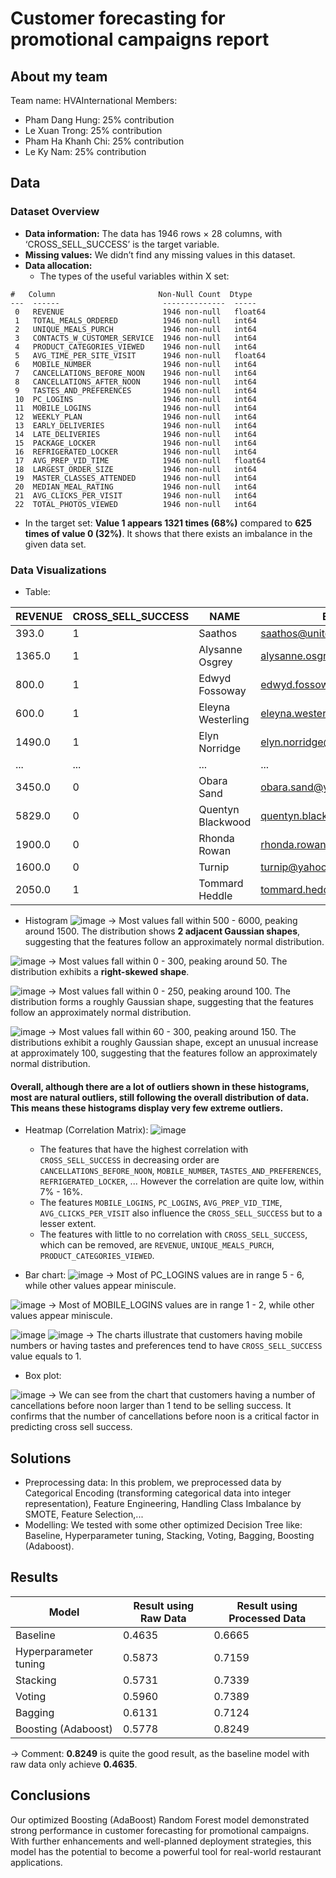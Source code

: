 # Customer forecasting for promotional campaigns report

## About my team
Team name: HVAInternational 
Members:
- Pham Dang Hung: 25% contribution
- Le Xuan Trong: 25% contribution
- Pham Ha Khanh Chi: 25% contribution
- Le Ky Nam: 25% contribution

## Data

### Dataset Overview
- **Data information:** The data has 1946 rows × 28 columns, with ‘CROSS_SELL_SUCCESS’ is the target variable.
- **Missing values:** We didn’t find any missing values in this dataset.
- **Data allocation:**
  + The types of the useful variables within X set:
```
#   Column                       Non-Null Count  Dtype  
---  ------                       --------------  -----  
 0   REVENUE                      1946 non-null   float64
 1   TOTAL_MEALS_ORDERED          1946 non-null   int64  
 2   UNIQUE_MEALS_PURCH           1946 non-null   int64  
 3   CONTACTS_W_CUSTOMER_SERVICE  1946 non-null   int64  
 4   PRODUCT_CATEGORIES_VIEWED    1946 non-null   int64  
 5   AVG_TIME_PER_SITE_VISIT      1946 non-null   float64
 6   MOBILE_NUMBER                1946 non-null   int64  
 7   CANCELLATIONS_BEFORE_NOON    1946 non-null   int64  
 8   CANCELLATIONS_AFTER_NOON     1946 non-null   int64  
 9   TASTES_AND_PREFERENCES       1946 non-null   int64  
 10  PC_LOGINS                    1946 non-null   int64  
 11  MOBILE_LOGINS                1946 non-null   int64  
 12  WEEKLY_PLAN                  1946 non-null   int64  
 13  EARLY_DELIVERIES             1946 non-null   int64  
 14  LATE_DELIVERIES              1946 non-null   int64  
 15  PACKAGE_LOCKER               1946 non-null   int64  
 16  REFRIGERATED_LOCKER          1946 non-null   int64  
 17  AVG_PREP_VID_TIME            1946 non-null   float64
 18  LARGEST_ORDER_SIZE           1946 non-null   int64  
 19  MASTER_CLASSES_ATTENDED      1946 non-null   int64  
 20  MEDIAN_MEAL_RATING           1946 non-null   int64  
 21  AVG_CLICKS_PER_VISIT         1946 non-null   int64  
 22  TOTAL_PHOTOS_VIEWED          1946 non-null   int64 
```
  + In the target set: **Value 1 appears 1321 times (68%)** compared to **625 times of value 0 (32%)**. It shows that there exists an imbalance in the given data set.

### Data Visualizations
- Table:

| REVENUE | CROSS_SELL_SUCCESS | NAME | EMAIL | FIRST_NAME | FAMILY_NAME | TOTAL_MEALS_ORDERED | UNIQUE_MEALS_PURCH | CONTACTS_W_CUSTOMER_SERVICE | PRODUCT_CATEGORIES_VIEWED | ... | LATE_DELIVERIES | EARLY_DELIVERIES | PACKAGE_LOCKER | REFRIGERATED_LOCKER | AVG_PREP_VID_TIME | LARGEST_ORDER_SIZE | MASTER_CLASSES_ATTENDED | MEDIAN_MEAL_RATING | AVG_CLICKS_PER_VISIT | TOTAL_PHOTOS_VIEWED |
|---------|--------------------|------|-------|------------|-------------|---------------------|-------------------|----------------------------|-------------------------|-----|---------------|---------------|---------------|------------------|----------------|----------------|----------------------|------------------|------------------|------------------|
| 393.0   | 1                  | Saathos | saathos@unitedhealth.com | Saathos | Saathos | 14.0 | 6.0 | 12.0 | 10.0 | ... | 2.0 | 0.0 | 0.0 | 0.0 | 33.4 | 1.0 | 0.0 | 1.0 | 17.0 | 0.0 |
| 1365.0  | 1                  | Alysanne Osgrey | alysanne.osgrey@ge.org | Alysanne | Osgrey | 87.0 | 3.0 | 8.0 | 8.0 | ... | 2.0 | 0.0 | 0.0 | 0.0 | 84.8 | 1.0 | 0.0 | 3.0 | 13.0 | 170.0 |
| 800.0   | 1                  | Edwyd Fossoway | edwyd.fossoway@jnj.com | Edwyd | Fossoway | 15.0 | 7.0 | 11.0 | 5.0 | ... | 1.0 | 0.0 | 0.0 | 0.0 | 63.0 | 1.0 | 0.0 | 2.0 | 16.0 | 0.0 |
| 600.0   | 1                  | Eleyna Westerling | eleyna.westerling@ge.org | Eleyna | Westerling | 13.0 | 6.0 | 11.0 | 5.0 | ... | 3.0 | 0.0 | 0.0 | 0.0 | 43.8 | 1.0 | 0.0 | 2.0 | 14.0 | 0.0 |
| 1490.0  | 1                  | Elyn Norridge | elyn.norridge@jnj.com | Elyn | Norridge | 47.0 | 8.0 | 6.0 | 10.0 | ... | 8.0 | 0.0 | 0.0 | 0.0 | 84.8 | 1.0 | 1.0 | 3.0 | 12.0 | 205.0 |
| ...     | ...                | ...  | ...   | ...        | ...         | ...                 | ...               | ...                        | ...                     | ... | ...           | ...           | ...           | ...              | ...            | ...            | ...                  | ...              | ...              | ...              |
| 3450.0  | 0                  | Obara Sand | obara.sand@yahoo.com | Obara | Sand | 87.0 | 8.0 | 8.0 | 7.0 | ... | 3.0 | 0.0 | 0.0 | 0.0 | 212.5 | 10.0 | 2.0 | 3.0 | 11.0 | 0.0 |
| 5829.0  | 0                  | Quentyn Blackwood | quentyn.blackwood@yahoo.com | Quentyn | Blackwood | 244.0 | 4.0 | 7.0 | 2.0 | ... | 3.0 | 0.0 | 0.0 | 0.0 | 282.2 | 10.0 | 1.0 | 4.0 | 10.0 | 424.0 |
| 1900.0  | 0                  | Rhonda Rowan | rhonda.rowan@gmail.com | Rhonda | Rowan | 57.0 | 2.0 | 8.0 | 4.0 | ... | 7.0 | 3.0 | 0.0 | 0.0 | 254.4 | 10.0 | 0.0 | 4.0 | 12.0 | 480.0 |
| 1600.0  | 0                  | Turnip | turnip@yahoo.com | Turnip | Turnip | 74.0 | 3.0 | 10.0 | 10.0 | ... | 3.0 | 0.0 | 0.0 | 0.0 | 564.2 | 10.0 | 3.0 | 3.0 | 11.0 | 796.0 |
| 2050.0  | 1                  | Tommard Heddle | tommard.heddle@merck.com | Tommard | Heddle | 188.0 | 4.0 | 9.0 | 5.0 | ... | 3.0 | 1.0 | 1.0 | 0.0 | 248.0 | 11.0 | 2.0 | 3.0 | 12.0 | 0.0 | 

- Histogram
![image](https://github.com/user-attachments/assets/67aa6b16-afda-49ce-b770-b07fd3b21be9)
-> Most values fall within 500 - 6000, peaking around 1500. The distribution shows **2 adjacent Gaussian shapes**, suggesting that the features follow an approximately normal distribution.

![image](https://github.com/user-attachments/assets/4d1081db-bbae-4425-a3b8-5eb329353e6d)
-> Most values fall within 0 - 300, peaking around 50. The distribution exhibits a **right-skewed shape**.

![image](https://github.com/user-attachments/assets/aef7dddd-428f-4898-9146-4ccfd64f9142)
-> Most values fall within 0 - 250, peaking around 100. The distribution forms a roughly Gaussian shape, suggesting that the features follow an approximately normal distribution.

![image](https://github.com/user-attachments/assets/8e5af18d-9c20-4f09-b882-ac18e9f6cfeb)
-> Most values fall within 60 - 300, peaking around 150. The distributions exhibit a roughly Gaussian shape, except an unusual increase at approximately 100, suggesting that the features follow an approximately normal distribution.

#### Overall, although there are a lot of outliers shown in these histograms, most are natural outliers, still following the overall distribution of data. This means these histograms display very few extreme outliers.

- Heatmap (Correlation Matrix):
![image](https://github.com/user-attachments/assets/1403a8b9-40de-4592-8891-32a38f894a68)
  +  The features that have the highest correlation with `CROSS_SELL_SUCCESS` in decreasing order are `CANCELLATIONS_BEFORE_NOON`, `MOBILE_NUMBER`, `TASTES_AND_PREFERENCES`, `REFRIGERATED_LOCKER`, ... However the correlation are quite low, within 7% - 16%.
  +  The features `MOBILE_LOGINS`, `PC_LOGINS`, `AVG_PREP_VID_TIME`, `AVG_CLICKS_PER_VISIT` also influence the `CROSS_SELL_SUCCESS` but to a lesser extent.
  +  The features with little to no correlation with `CROSS_SELL_SUCCESS`, which can be removed, are `REVENUE`, `UNIQUE_MEALS_PURCH`, `PRODUCT_CATEGORIES_VIEWED`.

- Bar chart:
![image](https://github.com/user-attachments/assets/12bc629f-2aa2-4323-89e7-e853a5a107f6)
-> Most of PC_LOGINS values are in range 5 - 6, while other values appear miniscule.

![image](https://github.com/user-attachments/assets/d7e6e395-9fdc-4d13-a3bf-f477037e797a)
-> Most of MOBILE_LOGINS values are in range 1 - 2, while other values appear miniscule.

![image](https://github.com/user-attachments/assets/adc55f58-c3c4-4735-8dbb-0432c7db7bef)
![image](https://github.com/user-attachments/assets/35a26f1e-a581-45fb-9380-a0a68a67f9a3)
-> The charts illustrate that customers having mobile numbers or having tastes and preferences tend to have `CROSS_SELL_SUCCESS` value equals to 1.

- Box plot:

![image](https://github.com/user-attachments/assets/3453c4bc-3a16-4a40-8e25-c00578a8fd8e)
-> We can see from the chart that customers having a number of cancellations before noon larger than 1 tend to be selling success. It confirms that the number of cancellations before noon is a critical factor in predicting cross sell success.

## Solutions
- Preprocessing data: In this problem, we preprocessed data by Categorical Encoding (transforming categorical data into integer representation), Feature Engineering, Handling Class Imbalance by SMOTE, Feature Selection,...
- Modelling: We tested with some other optimized Decision Tree like: Baseline, Hyperparameter tuning, Stacking, Voting, Bagging, Boosting (Adaboost).
## Results  
| Model | Result using Raw Data | Result using Processed Data |
| ----- | --------------------- | --------------------------- |
| Baseline | 0.4635 | 0.6665 |
| Hyperparameter tuning | 0.5873 | 0.7159 |
| Stacking | 0.5731 | 0.7339 |
| Voting | 0.5960 | 0.7389 |
| Bagging | 0.6131 | 0.7124 |
| Boosting (Adaboost) | 0.5778 | 0.8249 | 

-> Comment: **0.8249** is quite the good result, as the baseline model with raw data only achieve **0.4635**.  
## Conclusions 
Our optimized Boosting (AdaBoost) Random Forest model demonstrated strong performance in customer forecasting for promotional campaigns. With further enhancements and well-planned deployment strategies, this model has the potential to become a powerful tool for real-world restaurant applications.
